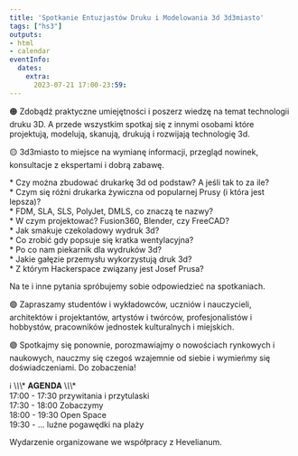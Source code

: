 ```yaml
---
title: 'Spotkanie Entuzjastów Druku i Modelowania 3d 3d3miasto'
tags: ["hs3"]
outputs:
- html
- calendar
eventInfo:
  dates:
    extra:
      2023-07-21 17:00-23:59:
---
```

🟠 Zdobądź praktyczne umiejętności i poszerz wiedzę na temat technologii druku 3D. A przede wszystkim spotkaj się z innymi osobami które projektują, modelują, skanują, drukują i rozwijają technologię 3d.

 🟡 3d3miasto to miejsce na wymianę informacji, przegląd nowinek, konsultacje z ekspertami i dobrą zabawę.

 \* Czy można zbudować drukarkę 3d od podstaw? A jeśli tak to za ile?  
\* Czym się różni drukarka żywiczna od popularnej Prusy (i która jest lepsza)?  
\* FDM, SLA, SLS, PolyJet, DMLS, co znaczą te nazwy?  
\* W czym projektować? Fusion360, Blender, czy FreeCAD?  
\* Jak smakuje czekoladowy wydruk 3d?  
\* Co zrobić gdy popsuje się kratka wentylacyjna?  
\* Po co nam piekarnik dla wydruków 3d?  
\* Jakie gałęzie przemysłu wykorzystują druk 3d?  
\* Z którym Hackerspace związany jest Josef Prusa?

 Na te i inne pytania spróbujemy sobie odpowiedzieć na spotkaniach.

 🟢 Zapraszamy studentów i wykładowców, uczniów i nauczycieli, architektów i projektantów, artystów i twórców, profesjonalistów i hobbystów, pracowników jednostek kulturalnych i miejskich.

 🟣 Spotkajmy się ponownie, porozmawiajmy o nowościach rynkowych i naukowych, nauczmy się czegoś wzajemnie od siebie i wymieńmy się doświadczeniami. Do zobaczenia!

 ℹ \\*\\*\\* 𝐀𝐆𝐄𝐍𝐃𝐀 \\*\\*\\*  
17:00 - 17:30 przywitania i przytulaski  
17:30 - 18:00 Zobaczymy  
18:00 - 19:30 Open Space  
19:30 - ... luźne pogawędki na plaży

 Wydarzenie organizowane we współpracy z Hevelianum.

 
    